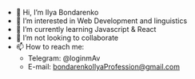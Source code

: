 - 👋 Hi, I’m Ilya Bondarenko
- 👀 I’m interested in Web Development and linguistics 
- 🌱 I’m currently learning Javascript & React
- 💞️ I’m not looking to collaborate
- 📫 How to reach me:
  - Telegram: @loginmAv
  - E-mail: bondarenkoIlyaProfession@gmail.com

